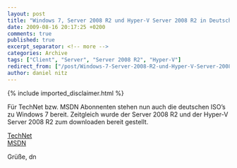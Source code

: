 ```yaml
---
layout: post
title: "Windows 7, Server 2008 R2 und Hyper-V Server 2008 R2 in Deutsch auf TechNet/MSDN"
date: 2009-08-16 20:17:25 +0200
comments: true
published: true
excerpt_separator: <!-- more -->
categories: Archive
tags: ["Client", "Server", "Server 2008 R2", "Hyper-V"]
redirect_from: ["/post/Windows-7-Server-2008-R2-und-Hyper-V-Server-2008-R2-in-Deutsch-auf-TechNetMSDN", "/post/windows-7-server-2008-r2-und-hyper-v-server-2008-r2-in-deutsch-auf-technetmsdn"]
author: daniel nitz
---
```

<!-- more -->
{% include imported_disclaimer.html %}
<p>Für TechNet bzw. MSDN Abonnenten stehen nun auch die deutschen ISO’s zu Windows 7 bereit. Zeitgleich wurde der Server 2008 R2 und der Hyper-V Server 2008 R2 zum downloaden bereit gestellt.</p>  <p><a href="http://technet.microsoft.com/de-de/default.aspx" target="_blank">TechNet</a>    <br /><a href="http://msdn.microsoft.com/de-de/default.aspx" target="_blank">MSDN</a></p>  <p>Grüße, dn</p>
